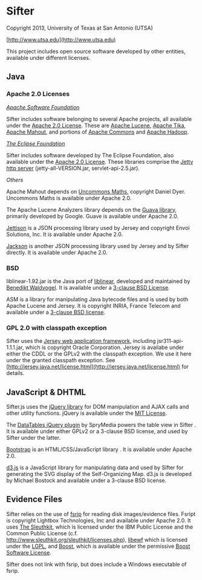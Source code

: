 Sifter
======
Copyright 2013, University of Texas at San Antonio (UTSA)

[http://www.utsa.edu](http://www.utsa.edu)

This project includes open source software developed by other entities, available under different licenses.

## Java

### Apache 2.0 Licenses

_[Apache Software Foundation](http://www.apache.org)_

Sifter includes software belonging to several Apache projects, all available under the [Apache 2.0 License](http://www.apache.org/licenses/LICENSE-2.0). These are [Apache Lucene](http://lucene.apache.org), [Apache Tika](http://tika.apache.org), [Apache Mahout](http://mahout.apache.org), and portions of [Apache Commons](http://commons.apache.org) and [Apache Hadoop](http://hadoop.apache.org).

_[The Eclipse Foundation](http://www.eclipse.org)_

Sifter includes software developed by The Eclipse Foundation, also available under the [Apache 2.0 License](http://projects.eclipse.org/content/apache-license-version-2.0). These libraries comprise the [Jetty http server](http://www.eclipse.org/jetty/) (jetty-all-VERSION.jar, servlet-api-2.5.jar).

_Others_

Apache Mahout depends on [Uncommons Maths](http://maths.uncommons.org/), copyright Daniel Dyer. Uncommons Maths is available under Apache 2.0.

The Apache Lucene Analyzers library depends on the [Guava library](http://code.google.com/p/guava-libraries/), primarily developed by Google. Guave is available under Apache 2.0.

[Jettison](http://jettison.codehaus.org/) is a JSON processing library used by Jersey and copyright Envoi Solutions, Inc. It is available under Apache 2.0.

[Jackson](http://wiki.fasterxml.com/JacksonHome) is another JSON processing library used by Jersey and by Sifter directly. It is available under Apache 2.0.

### BSD

liblinear-1.92.jar is the Java port of [liblinear](http://www.csie.ntu.edu.tw/~cjlin/liblinear/), developed and maintained by [Benedikt Waldvogel](http://liblinear.bwaldvogel.de/). It is available under a [3-clause BSD License](https://github.com/bwaldvogel/liblinear-java/blob/master/COPYRIGHT).

ASM is a library for manipulating Java bytecode files and is used by both Apache Lucene and Jersey. It is copyright INRIA, France Telecom and available under a [3-clause BSD license](http://asm.ow2.org/license.html).

### GPL 2.0 with classpath exception

Sifter uses the [Jersey web application framework](http://jersey.java.net), including jsr311-api-1.1.1.jar, which is copyright Oracle Corporation. Jersey is availabe under either the CDDL or the GPLv2 with the classpath exception. We use it here under the granted classpath exception. See [http://jersey.java.net/license.html](http://jersey.java.net/license.html) for details.

## JavaScript & DHTML

Sifter.js uses the [jQuery library](http://jquery.com) for DOM manipulation and AJAX calls and other utility functions. jQuery is available under the [MIT License](https://jquery.org/license/).

The [DataTables jQuery plugin](http://datatables.net) by SpryMedia powers the table view in Sifter . It is available under either GPLv2 or a 3-clause BSD license, and used by Sifter under the latter.

[Bootstrap](http://getbootstrap.com/2.3.2/) is an HTML/CSS/JavaScript library . It is available under Apache 2.0.

[d3.js](http://www.d3js.org) is a JavaScript library for manipulating data and used by Sifter for generating the SVG display of the Self-Organizing Map. d3.js is developed by Michael Bostock and available under a 3-clause BSD license.

## Evidence Files

Sifter relies on the use of [fsrip](http://jonstewart.github.com/fsrip) for reading disk images/evidence files. Fsript is copyright Lightbox Technologies, Inc and available under Apache 2.0. It uses [The Sleuthkit](http://www.sleuthkit.org/), which is licensed under the IBM Public License and the Common Public License (c.f. http://www.sleuthkit.org/sleuthkit/licenses.php), [libewf](http://code.google.com/p/libewf/) which is licensed under the [LGPL](http://www.gnu.org/licenses/lgpl.html), and [Boost](http://www.boost.org), which is available under the permissive [Boost Software License](http://www.boost.org/LICENSE_1_0.txt).

Sifter does not link with fsrip, but does include a Windows executable of fsrip.
